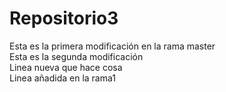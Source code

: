 # Repositorio3
Esta es la primera modificación en la rama master
<br>
Esta es la segunda modificación
<br>
Linea nueva que hace cosa
<br>
Linea añadida en la rama1
